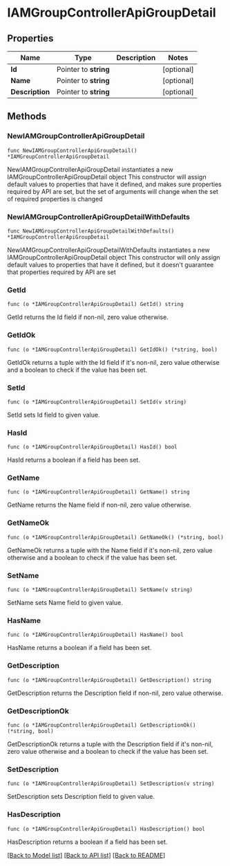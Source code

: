# IAMGroupControllerApiGroupDetail

## Properties

Name | Type | Description | Notes
------------ | ------------- | ------------- | -------------
**Id** | Pointer to **string** |  | [optional] 
**Name** | Pointer to **string** |  | [optional] 
**Description** | Pointer to **string** |  | [optional] 

## Methods

### NewIAMGroupControllerApiGroupDetail

`func NewIAMGroupControllerApiGroupDetail() *IAMGroupControllerApiGroupDetail`

NewIAMGroupControllerApiGroupDetail instantiates a new IAMGroupControllerApiGroupDetail object
This constructor will assign default values to properties that have it defined,
and makes sure properties required by API are set, but the set of arguments
will change when the set of required properties is changed

### NewIAMGroupControllerApiGroupDetailWithDefaults

`func NewIAMGroupControllerApiGroupDetailWithDefaults() *IAMGroupControllerApiGroupDetail`

NewIAMGroupControllerApiGroupDetailWithDefaults instantiates a new IAMGroupControllerApiGroupDetail object
This constructor will only assign default values to properties that have it defined,
but it doesn't guarantee that properties required by API are set

### GetId

`func (o *IAMGroupControllerApiGroupDetail) GetId() string`

GetId returns the Id field if non-nil, zero value otherwise.

### GetIdOk

`func (o *IAMGroupControllerApiGroupDetail) GetIdOk() (*string, bool)`

GetIdOk returns a tuple with the Id field if it's non-nil, zero value otherwise
and a boolean to check if the value has been set.

### SetId

`func (o *IAMGroupControllerApiGroupDetail) SetId(v string)`

SetId sets Id field to given value.

### HasId

`func (o *IAMGroupControllerApiGroupDetail) HasId() bool`

HasId returns a boolean if a field has been set.

### GetName

`func (o *IAMGroupControllerApiGroupDetail) GetName() string`

GetName returns the Name field if non-nil, zero value otherwise.

### GetNameOk

`func (o *IAMGroupControllerApiGroupDetail) GetNameOk() (*string, bool)`

GetNameOk returns a tuple with the Name field if it's non-nil, zero value otherwise
and a boolean to check if the value has been set.

### SetName

`func (o *IAMGroupControllerApiGroupDetail) SetName(v string)`

SetName sets Name field to given value.

### HasName

`func (o *IAMGroupControllerApiGroupDetail) HasName() bool`

HasName returns a boolean if a field has been set.

### GetDescription

`func (o *IAMGroupControllerApiGroupDetail) GetDescription() string`

GetDescription returns the Description field if non-nil, zero value otherwise.

### GetDescriptionOk

`func (o *IAMGroupControllerApiGroupDetail) GetDescriptionOk() (*string, bool)`

GetDescriptionOk returns a tuple with the Description field if it's non-nil, zero value otherwise
and a boolean to check if the value has been set.

### SetDescription

`func (o *IAMGroupControllerApiGroupDetail) SetDescription(v string)`

SetDescription sets Description field to given value.

### HasDescription

`func (o *IAMGroupControllerApiGroupDetail) HasDescription() bool`

HasDescription returns a boolean if a field has been set.


[[Back to Model list]](../README.md#documentation-for-models) [[Back to API list]](../README.md#documentation-for-api-endpoints) [[Back to README]](../README.md)


